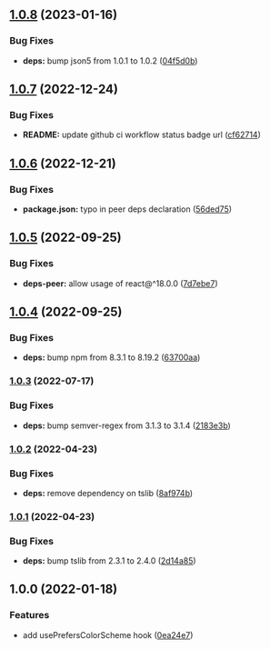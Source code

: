 ## [1.0.8](https://github.com/anatoliygatt/use-prefers-color-scheme/compare/v1.0.7...v1.0.8) (2023-01-16)

### Bug Fixes

- **deps:** bump json5 from 1.0.1 to 1.0.2 ([04f5d0b](https://github.com/anatoliygatt/use-prefers-color-scheme/commit/04f5d0b2d1cf16ef310f28d7f075717637ae039e))

## [1.0.7](https://github.com/anatoliygatt/use-prefers-color-scheme/compare/v1.0.6...v1.0.7) (2022-12-24)

### Bug Fixes

- **README:** update github ci workflow status badge url ([cf62714](https://github.com/anatoliygatt/use-prefers-color-scheme/commit/cf62714c85bd510b64fd37e92865d29c082d0643))

## [1.0.6](https://github.com/anatoliygatt/use-prefers-color-scheme/compare/v1.0.5...v1.0.6) (2022-12-21)

### Bug Fixes

- **package.json:** typo in peer deps declaration ([56ded75](https://github.com/anatoliygatt/use-prefers-color-scheme/commit/56ded7584807ec83dde370fbde01da2fbbb57985))

## [1.0.5](https://github.com/anatoliygatt/use-prefers-color-scheme/compare/v1.0.4...v1.0.5) (2022-09-25)

### Bug Fixes

- **deps-peer:** allow usage of react@^18.0.0 ([7d7ebe7](https://github.com/anatoliygatt/use-prefers-color-scheme/commit/7d7ebe763bd320bbbad4af8d56c775ee70147713))

## [1.0.4](https://github.com/anatoliygatt/use-prefers-color-scheme/compare/v1.0.3...v1.0.4) (2022-09-25)

### Bug Fixes

- **deps:** bump npm from 8.3.1 to 8.19.2 ([63700aa](https://github.com/anatoliygatt/use-prefers-color-scheme/commit/63700aa92f2311f487d965b81ba78f4f264e6763))

### [1.0.3](https://github.com/anatoliygatt/use-prefers-color-scheme/compare/v1.0.2...v1.0.3) (2022-07-17)

### Bug Fixes

- **deps:** bump semver-regex from 3.1.3 to 3.1.4 ([2183e3b](https://github.com/anatoliygatt/use-prefers-color-scheme/commit/2183e3b1273e0def6c57a3bbf578f919b3ad00f5))

### [1.0.2](https://github.com/anatoliygatt/use-prefers-color-scheme/compare/v1.0.1...v1.0.2) (2022-04-23)

### Bug Fixes

- **deps:** remove dependency on tslib ([8af974b](https://github.com/anatoliygatt/use-prefers-color-scheme/commit/8af974bd3f1423d43ee3e552e3b6a2e925c955e4))

### [1.0.1](https://github.com/anatoliygatt/use-prefers-color-scheme/compare/v1.0.0...v1.0.1) (2022-04-23)

### Bug Fixes

- **deps:** bump tslib from 2.3.1 to 2.4.0 ([2d14a85](https://github.com/anatoliygatt/use-prefers-color-scheme/commit/2d14a856bc986ff3735a8c22728d2f8056ebccd8))

## 1.0.0 (2022-01-18)

### Features

- add usePrefersColorScheme hook ([0ea24e7](https://github.com/anatoliygatt/use-prefers-color-scheme/commit/0ea24e7fec118ab45af44ea534fe4572f67c2d00))
